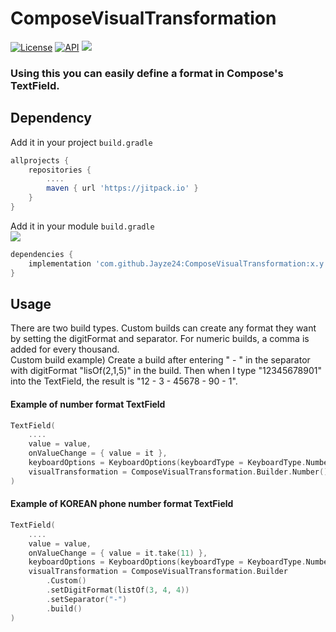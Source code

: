 # ComposeVisualTransformation
[![License](https://img.shields.io/badge/License-Apache_2.0-orange.svg)](https://opensource.org/licenses/Apache-2.0)
[![API](https://img.shields.io/badge/API-23%2B-blue.svg?style=flat)](https://android-arsenal.com/api?level=23)
[![](https://jitpack.io/v/Jayze24/ComposeVisualTransformation.svg)](https://jitpack.io/#Jayze24/ComposeVisualTransformation)

### Using this you can easily define a format in Compose's TextField.


## Dependency
Add it in your project `build.gradle` 
```gradle
allprojects {
    repositories {
        ....
        maven { url 'https://jitpack.io' }
    }
}
```
Add it in your module `build.gradle`    
[![](https://jitpack.io/v/Jayze24/ComposeVisualTransformation.svg)](https://jitpack.io/#Jayze24/ComposeVisualTransformation)
```gradle
dependencies {
    implementation 'com.github.Jayze24:ComposeVisualTransformation:x.y.z'
}
```
## Usage
There are two build types. Custom builds can create any format they want by setting the digitFormat and separator. For numeric builds, a comma is added for every thousand.   
Custom build example) Create a build after entering " - " in the separator with digitFormat "lisOf(2,1,5)" in the build. Then when I type "12345678901" into the TextField, the result is "12 - 3 - 45678 - 90 - 1".    
#### Example of number format TextField
```kotlin
TextField(
    ....
    value = value,
    onValueChange = { value = it },
    keyboardOptions = KeyboardOptions(keyboardType = KeyboardType.Number),
    visualTransformation = ComposeVisualTransformation.Builder.Number().build()
)
```
#### Example of KOREAN phone number format TextField
```kotlin
TextField(
    ....
    value = value,
    onValueChange = { value = it.take(11) },
    keyboardOptions = KeyboardOptions(keyboardType = KeyboardType.Number),
    visualTransformation = ComposeVisualTransformation.Builder
        .Custom()
        .setDigitFormat(listOf(3, 4, 4))
        .setSeparator("-")
        .build()
)
```

